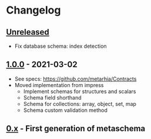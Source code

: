 # Changelog

## [Unreleased][unreleased]

- Fix database schema: index detection

## [1.0.0][] - 2021-03-02

- See specs: https://github.com/metarhia/Contracts
- Moved implementation from impress
  - Implement schemas for structures and scalars
  - Schema field shorthand
  - Schema for collections: array, object, set, map
  - Schema custom validation method

## [0.x][] - First generation of metaschema

[unreleased]: https://github.com/metarhia/impress/compare/v1.x...HEAD
[1.0.0]: https://github.com/metarhia/metacom/compare/v0.x...v1.0.0
[0.x]: https://github.com/metarhia/impress/releases/tag/v0.x
